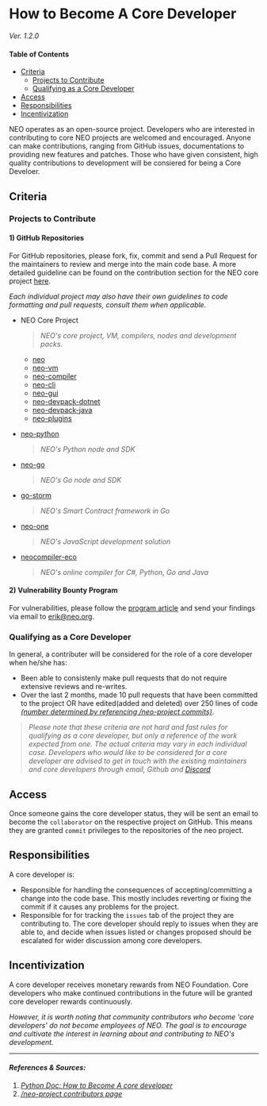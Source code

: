 # How to Become A Core Developer

*Ver. 1.2.0*

#### Table of Contents

  * [Criteria](#criteria)
      + [Projects to Contribute](#projects-to-contribute)
      + [Qualifying as a Core Developer](#qualifying-as-a-core-developer)
  * [Access](#access)
  * [Responsibilities](#responsibilities)
  * [Incentivization](#incentivization)



NEO operates as an open-source project. Developers who are interested in contributing to core NEO projects are welcomed and encouraged. Anyone can make contributions, ranging from GitHub issues, documentations to providing new features and patches. Those who have given consistent, high quality contributions to development will be consiered for being a Core Develoer. 

## Criteria

### Projects to Contribute

#### 1) GitHub Repositories

For GitHub repositories, please fork, fix, commit and send a Pull Request for the maintainers to review and merge into the main code base. A more detailed guideline can be found on the contribution section for the NEO core project [here](https://github.com/neo-project/neo#how-to-contribute). 

*Each individual project may also have their own guidelines to code formatting and pull requests, consult them when applicable.*

- NEO Core Project

  > *NEO's core project, VM, compilers, nodes and development packs.*

  - [neo](https://github.com/neo-project/neo)
  - [neo-vm](https://github.com/neo-project/neo-vm)
  - [neo-compiler](https://github.com/neo-project/neo-compiler)
  - [neo-cli](https://github.com/neo-project/neo-cli)
  - [neo-gui](https://github.com/neo-project/neo-gui)
  - [neo-devpack-dotnet](https://github.com/neo-project/neo-devpack-dotnet)
  - [neo-devpack-java](https://github.com/neo-project/neo-devpack-java)
  - [neo-plugins](https://github.com/neo-project/neo-plugins)


- [neo-python](https://github.com/CityOfZion/neo-python)

  > *NEO's Python node and SDK*

- [neo-go](https://github.com/CityOfZion/neo-go)

  > *NEO's Go node and SDK*

- [go-storm](https://github.com/CityOfZion/neo-storm)

  > *NEO's Smart Contract framework in Go*

- [neo-one](https://github.com/neo-one-suite/neo-one)

  > *NEO's JavaScript development solution*

- [neocompiler-eco](https://github.com/NeoResearch/neocompiler-eco)

  > *NEO's online compiler for C#, Python, Go and Java*

#### 2) Vulnerability Bounty Program 

For vulnerabilities, please follow the [program article](https://neo.org/dev/bounty) and send your findings via email to [erik@neo.org](mailto:erik@neo.org). 

### Qualifying as a Core Developer

In general, a contributer will be considered for the role of a core developer when he/she has: 

- Been able to consistenly make pull requests that do not require extensive reviews and re-writes. 
- Over the last 2 months, made 10 pull requests that have been committed to the project OR have edited(added and deleted) over 250 lines of code [*(number determined by referencing /neo-project commits)*](https://github.com/neo-project/neo/graphs/contributors). 

> *Please note that these criteria are not hard and fast rules for qualifying as a core developer, but only a reference of the work expected from one. The actual criteria may vary in each individual case. Developers who would like to be considered for a core developer are advised to get in touch with the existing maintainers and core developers through email, Github and [Discord](https://discord.io/neo)*



## Access

Once someone gains the core developer status, they will be sent an email to become the `collaborator` on the respective project on GitHub. This means they are granted `commit` privileges to the repositories of the neo project. 



## Responsibilities 

A core developer is: 

- Responsible for handling the consequences of accepting/committing a change into the code base. This mostly includes reverting or fixing the commit if it causes any problems for the project. 
- Responsible for for tracking the `issues` tab of the project they are contributing to. The core developer should reply to issues when they are able to, and decide when issues listed or changes proposed should be escalated for wider discussion among core developers. 



## Incentivization

A core developer receives monetary rewards from NEO Foundation. Core developers who make continued contributions in the future will be granted core developer rewards continuously. 

*However, it is worth noting that community contributors who become 'core developers' do not become employees of NEO. The goal is to encourage and cultivate the interest in learning about and contributing to NEO's development.*



---

#### *References & Sources:* 

1. *[Python Doc: How to Become A core developer](https://devguide.python.org/coredev/)*
2. *[/neo-project contributors page](https://github.com/neo-project/neo/graphs/contributors)*

